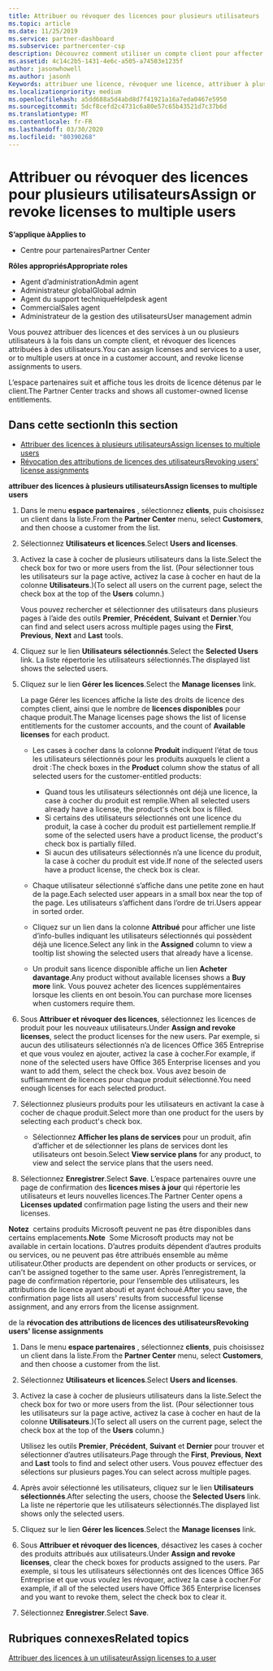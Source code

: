 ```yaml
---
title: Attribuer ou révoquer des licences pour plusieurs utilisateurs | Espace partenaires
ms.topic: article
ms.date: 11/25/2019
ms.service: partner-dashboard
ms.subservice: partnercenter-csp
description: Découvrez comment utiliser un compte client pour affecter ou révoquer des licences et des services à un seul utilisateur ou à plusieurs utilisateurs à la fois.
ms.assetid: 4c14c2b5-1431-4e6c-a505-a74503e1235f
author: jasonwhowell
ms.author: jasonh
Keywords: attribuer une licence, révoquer une licence, attribuer à plusieurs utilisateurs,
ms.localizationpriority: medium
ms.openlocfilehash: a5dd688a5d4abd8d7f41921a16a7eda0467e5950
ms.sourcegitcommit: 5dcf8cefd2c4731c6a80e57c65b43521d7c37b6d
ms.translationtype: MT
ms.contentlocale: fr-FR
ms.lasthandoff: 03/30/2020
ms.locfileid: "80390268"
---
```

# <a name="assign-or-revoke-licenses-to-multiple-users"></a><span data-ttu-id="67de5-104">Attribuer ou révoquer des licences pour plusieurs utilisateurs</span><span class="sxs-lookup"><span data-stu-id="67de5-104">Assign or revoke licenses to multiple users</span></span>

<span data-ttu-id="67de5-105">**S’applique à**</span><span class="sxs-lookup"><span data-stu-id="67de5-105">**Applies to**</span></span>

- <span data-ttu-id="67de5-106">Centre pour partenaires</span><span class="sxs-lookup"><span data-stu-id="67de5-106">Partner Center</span></span>

<span data-ttu-id="67de5-107">**Rôles appropriés**</span><span class="sxs-lookup"><span data-stu-id="67de5-107">**Appropriate roles**</span></span>

- <span data-ttu-id="67de5-108">Agent d’administration</span><span class="sxs-lookup"><span data-stu-id="67de5-108">Admin agent</span></span>
- <span data-ttu-id="67de5-109">Administrateur global</span><span class="sxs-lookup"><span data-stu-id="67de5-109">Global admin</span></span>
- <span data-ttu-id="67de5-110">Agent du support technique</span><span class="sxs-lookup"><span data-stu-id="67de5-110">Helpdesk agent</span></span>
- <span data-ttu-id="67de5-111">Commercial</span><span class="sxs-lookup"><span data-stu-id="67de5-111">Sales agent</span></span>
- <span data-ttu-id="67de5-112">Administrateur de la gestion des utilisateurs</span><span class="sxs-lookup"><span data-stu-id="67de5-112">User management admin</span></span>

<span data-ttu-id="67de5-113">Vous pouvez attribuer des licences et des services à un ou plusieurs utilisateurs à la fois dans un compte client, et révoquer des licences attribuées à des utilisateurs.</span><span class="sxs-lookup"><span data-stu-id="67de5-113">You can assign licenses and services to a user, or to multiple users at once in a customer account, and revoke license assignments to users.</span></span>

<span data-ttu-id="67de5-114">L’espace partenaires suit et affiche tous les droits de licence détenus par le client.</span><span class="sxs-lookup"><span data-stu-id="67de5-114">The Partner Center tracks and shows all customer-owned license entitlements.</span></span>

## <a name="in-this-section"></a><span data-ttu-id="67de5-115">Dans cette section</span><span class="sxs-lookup"><span data-stu-id="67de5-115">In this section</span></span>


- [<span data-ttu-id="67de5-116">Attribuer des licences à plusieurs utilisateurs</span><span class="sxs-lookup"><span data-stu-id="67de5-116">Assign licenses to multiple users</span></span>](#assign-licenses-to-groups)
- [<span data-ttu-id="67de5-117">Révocation des attributions de licences des utilisateurs</span><span class="sxs-lookup"><span data-stu-id="67de5-117">Revoking users' license assignments</span></span>](#revoking-licenses)

<a href="" id="assign-licenses-to-groups"></a>
<span data-ttu-id="67de5-118">**attribuer des licences à plusieurs utilisateurs**</span><span class="sxs-lookup"><span data-stu-id="67de5-118">**Assign licenses to multiple users**</span></span>

1. <span data-ttu-id="67de5-119">Dans le menu **espace partenaires** , sélectionnez **clients**, puis choisissez un client dans la liste.</span><span class="sxs-lookup"><span data-stu-id="67de5-119">From the **Partner Center** menu, select **Customers**, and then choose a customer from the list.</span></span>

2. <span data-ttu-id="67de5-120">Sélectionnez **Utilisateurs et licences**.</span><span class="sxs-lookup"><span data-stu-id="67de5-120">Select **Users and licenses**.</span></span>

3. <span data-ttu-id="67de5-121">Activez la case à cocher de plusieurs utilisateurs dans la liste.</span><span class="sxs-lookup"><span data-stu-id="67de5-121">Select the check box for two or more users from the list.</span></span> <span data-ttu-id="67de5-122">(Pour sélectionner tous les utilisateurs sur la page active, activez la case à cocher en haut de la colonne **Utilisateurs**.)</span><span class="sxs-lookup"><span data-stu-id="67de5-122">(To select all users on the current page, select the check box at the top of the **Users** column.)</span></span>

    <span data-ttu-id="67de5-123">Vous pouvez rechercher et sélectionner des utilisateurs dans plusieurs pages à l’aide des outils **Premier**, **Précédent**, **Suivant** et **Dernier**.</span><span class="sxs-lookup"><span data-stu-id="67de5-123">You can find and select users across multiple pages using the **First**, **Previous**, **Next** and **Last** tools.</span></span>

4. <span data-ttu-id="67de5-124">Cliquez sur le lien **Utilisateurs sélectionnés**.</span><span class="sxs-lookup"><span data-stu-id="67de5-124">Select the **Selected Users** link.</span></span> <span data-ttu-id="67de5-125">La liste répertorie les utilisateurs sélectionnés.</span><span class="sxs-lookup"><span data-stu-id="67de5-125">The displayed list shows the selected users.</span></span>

5. <span data-ttu-id="67de5-126">Cliquez sur le lien **Gérer les licences**.</span><span class="sxs-lookup"><span data-stu-id="67de5-126">Select the **Manage licenses** link.</span></span>

    <span data-ttu-id="67de5-127">La page Gérer les licences affiche la liste des droits de licence des comptes client, ainsi que le nombre de **licences disponibles** pour chaque produit.</span><span class="sxs-lookup"><span data-stu-id="67de5-127">The Manage licenses page shows the list of license entitlements for the customer accounts, and the count of **Available licenses** for each product.</span></span>

    -   <span data-ttu-id="67de5-128">Les cases à cocher dans la colonne **Produit** indiquent l’état de tous les utilisateurs sélectionnés pour les produits auxquels le client a droit&nbsp;:</span><span class="sxs-lookup"><span data-stu-id="67de5-128">The check boxes in the **Product** column show the status of all selected users for the customer-entitled products:</span></span>

        -   <span data-ttu-id="67de5-129">Quand tous les utilisateurs sélectionnés ont déjà une licence, la case à cocher du produit est remplie.</span><span class="sxs-lookup"><span data-stu-id="67de5-129">When all selected users already have a license, the product's check box is filled.</span></span>
        -   <span data-ttu-id="67de5-130">Si certains des utilisateurs sélectionnés ont une licence du produit, la case à cocher du produit est partiellement remplie.</span><span class="sxs-lookup"><span data-stu-id="67de5-130">If some of the selected users have a product license, the product's check box is partially filled.</span></span>
        -   <span data-ttu-id="67de5-131">Si aucun des utilisateurs sélectionnés n’a une licence du produit, la case à cocher du produit est vide.</span><span class="sxs-lookup"><span data-stu-id="67de5-131">If none of the selected users have a product license, the check box is clear.</span></span>
    -   <span data-ttu-id="67de5-132">Chaque utilisateur sélectionné s’affiche dans une petite zone en haut de la page.</span><span class="sxs-lookup"><span data-stu-id="67de5-132">Each selected user appears in a small box near the top of the page.</span></span> <span data-ttu-id="67de5-133">Les utilisateurs s’affichent dans l’ordre de tri.</span><span class="sxs-lookup"><span data-stu-id="67de5-133">Users appear in sorted order.</span></span>

    -   <span data-ttu-id="67de5-134">Cliquez sur un lien dans la colonne **Attribué** pour afficher une liste d’info-bulles indiquant les utilisateurs sélectionnés qui possèdent déjà une licence.</span><span class="sxs-lookup"><span data-stu-id="67de5-134">Select any link in the **Assigned** column to view a tooltip list showing the selected users that already have a license.</span></span>

    -   <span data-ttu-id="67de5-135">Un produit sans licence disponible affiche un lien **Acheter davantage**.</span><span class="sxs-lookup"><span data-stu-id="67de5-135">Any product without available licenses shows a **Buy more** link.</span></span> <span data-ttu-id="67de5-136">Vous pouvez acheter des licences supplémentaires lorsque les clients en ont besoin.</span><span class="sxs-lookup"><span data-stu-id="67de5-136">You can purchase more licenses when customers require them.</span></span>

6.  <span data-ttu-id="67de5-137">Sous **Attribuer et révoquer des licences**, sélectionnez les licences de produit pour les nouveaux utilisateurs.</span><span class="sxs-lookup"><span data-stu-id="67de5-137">Under **Assign and revoke licenses**, select the product licenses for the new users.</span></span> <span data-ttu-id="67de5-138">Par exemple, si aucun des utilisateurs sélectionnés n’a de licences Office&nbsp;365 Entreprise et que vous voulez en ajouter, activez la case à cocher.</span><span class="sxs-lookup"><span data-stu-id="67de5-138">For example, if none of the selected users have Office 365 Enterprise licenses and you want to add them, select the check box.</span></span> <span data-ttu-id="67de5-139">Vous avez besoin de suffisamment de licences pour chaque produit sélectionné.</span><span class="sxs-lookup"><span data-stu-id="67de5-139">You need enough licenses for each selected product.</span></span>

7. <span data-ttu-id="67de5-140">Sélectionnez plusieurs produits pour les utilisateurs en activant la case à cocher de chaque produit.</span><span class="sxs-lookup"><span data-stu-id="67de5-140">Select more than one product for the users by selecting each product's check box.</span></span>
    -   <span data-ttu-id="67de5-141">Sélectionnez **Afficher les plans de services** pour un produit, afin d’afficher et de sélectionner les plans de services dont les utilisateurs ont besoin.</span><span class="sxs-lookup"><span data-stu-id="67de5-141">Select **View service plans** for any product, to view and select the service plans that the users need.</span></span>

8. <span data-ttu-id="67de5-142">Sélectionnez **Enregistrer**.</span><span class="sxs-lookup"><span data-stu-id="67de5-142">Select **Save**.</span></span> <span data-ttu-id="67de5-143">L’espace partenaires ouvre une page de confirmation des **licences mises à jour** qui répertorie les utilisateurs et leurs nouvelles licences.</span><span class="sxs-lookup"><span data-stu-id="67de5-143">The Partner Center opens a **Licenses updated** confirmation page listing the users and their new licenses.</span></span>

<span data-ttu-id="67de5-144">**Notez**  certains produits Microsoft peuvent ne pas être disponibles dans certains emplacements.</span><span class="sxs-lookup"><span data-stu-id="67de5-144">**Note**  Some Microsoft products may not be available in certain locations.</span></span> <span data-ttu-id="67de5-145">D’autres produits dépendent d’autres produits ou services, ou ne peuvent pas être attribués ensemble au même utilisateur.</span><span class="sxs-lookup"><span data-stu-id="67de5-145">Other products are dependent on other products or services, or can't be assigned together to the same user.</span></span> <span data-ttu-id="67de5-146">Après l’enregistrement, la page de confirmation répertorie, pour l’ensemble des utilisateurs, les attributions de licence ayant abouti et ayant échoué.</span><span class="sxs-lookup"><span data-stu-id="67de5-146">After you save, the confirmation page lists all users' results from successful license assignment, and any errors from the license assignment.</span></span>


<a href="" id="revoking-licenses"></a>
<span data-ttu-id="67de5-147">de la **révocation des attributions de licences des utilisateurs**</span><span class="sxs-lookup"><span data-stu-id="67de5-147">**Revoking users' license assignments**</span></span>

1. <span data-ttu-id="67de5-148">Dans le menu **espace partenaires** , sélectionnez **clients**, puis choisissez un client dans la liste.</span><span class="sxs-lookup"><span data-stu-id="67de5-148">From the **Partner Center** menu, select **Customers**, and then choose a customer from the list.</span></span>

2. <span data-ttu-id="67de5-149">Sélectionnez **Utilisateurs et licences**.</span><span class="sxs-lookup"><span data-stu-id="67de5-149">Select **Users and licenses**.</span></span>

3. <span data-ttu-id="67de5-150">Activez la case à cocher de plusieurs utilisateurs dans la liste.</span><span class="sxs-lookup"><span data-stu-id="67de5-150">Select the check box for two or more users from the list.</span></span> <span data-ttu-id="67de5-151">(Pour sélectionner tous les utilisateurs sur la page active, activez la case à cocher en haut de la colonne **Utilisateurs**.)</span><span class="sxs-lookup"><span data-stu-id="67de5-151">(To select all users on the current page, select the check box at the top of the **Users** column.)</span></span>

    <span data-ttu-id="67de5-152">Utilisez les outils **Premier**, **Précédent**, **Suivant** et **Dernier** pour trouver et sélectionner d’autres utilisateurs.</span><span class="sxs-lookup"><span data-stu-id="67de5-152">Page through the **First**, **Previous**, **Next** and **Last** tools to find and select other users.</span></span> <span data-ttu-id="67de5-153">Vous pouvez effectuer des sélections sur plusieurs pages.</span><span class="sxs-lookup"><span data-stu-id="67de5-153">You can select across multiple pages.</span></span>

4. <span data-ttu-id="67de5-154">Après avoir sélectionné les utilisateurs, cliquez sur le lien **Utilisateurs sélectionnés**.</span><span class="sxs-lookup"><span data-stu-id="67de5-154">After selecting the users, choose the **Selected Users** link.</span></span> <span data-ttu-id="67de5-155">La liste ne répertorie que les utilisateurs sélectionnés.</span><span class="sxs-lookup"><span data-stu-id="67de5-155">The displayed list shows only the selected users.</span></span>

5. <span data-ttu-id="67de5-156">Cliquez sur le lien **Gérer les licences**.</span><span class="sxs-lookup"><span data-stu-id="67de5-156">Select the **Manage licenses** link.</span></span>

6. <span data-ttu-id="67de5-157">Sous **Attribuer et révoquer des licences**, désactivez les cases à cocher des produits attribués aux utilisateurs.</span><span class="sxs-lookup"><span data-stu-id="67de5-157">Under **Assign and revoke licenses**, clear the check boxes for products assigned to the users.</span></span> <span data-ttu-id="67de5-158">Par exemple, si tous les utilisateurs sélectionnés ont des licences Office&nbsp;365 Entreprise et que vous voulez les révoquer, activez la case à cocher.</span><span class="sxs-lookup"><span data-stu-id="67de5-158">For example, if all of the selected users have Office 365 Enterprise licenses and you want to revoke them, select the check box to clear it.</span></span>

7. <span data-ttu-id="67de5-159">Sélectionnez **Enregistrer**.</span><span class="sxs-lookup"><span data-stu-id="67de5-159">Select **Save**.</span></span>

## <a name="related-topics"></a><span data-ttu-id="67de5-160">Rubriques connexes</span><span class="sxs-lookup"><span data-stu-id="67de5-160">Related topics</span></span>

[<span data-ttu-id="67de5-161">Attribuer des licences à un utilisateur</span><span class="sxs-lookup"><span data-stu-id="67de5-161">Assign licenses to a user</span></span>](assign-licenses-to-users.md)